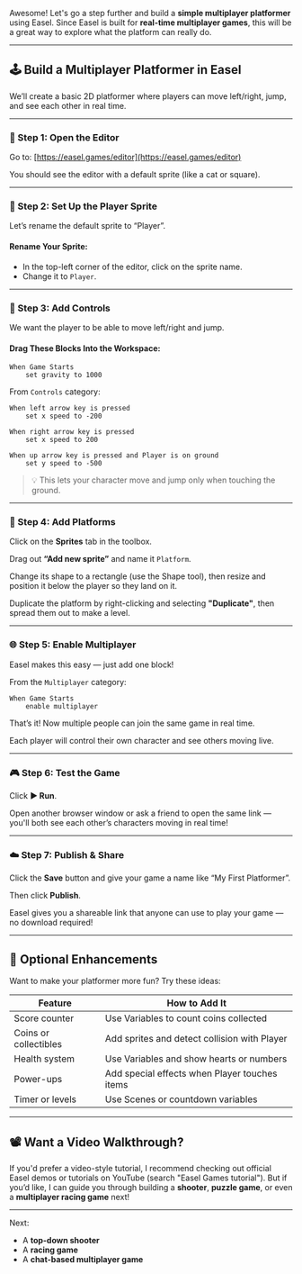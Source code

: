 Awesome! Let's go a step further and build a **simple multiplayer platformer** using Easel. Since Easel is built for **real-time multiplayer games**, this will be a great way to explore what the platform can really do.

---

## 🕹️ Build a Multiplayer Platformer in Easel

We’ll create a basic 2D platformer where players can move left/right, jump, and see each other in real time.

---

### 🧰 Step 1: Open the Editor

Go to: [https://easel.games/editor](https://easel.games/editor)

You should see the editor with a default sprite (like a cat or square).

---

### 🧱 Step 2: Set Up the Player Sprite

Let’s rename the default sprite to “Player”.

#### Rename Your Sprite:
- In the top-left corner of the editor, click on the sprite name.
- Change it to `Player`.

---

### 🚦 Step 3: Add Controls

We want the player to be able to move left/right and jump.

#### Drag These Blocks Into the Workspace:

```plaintext
When Game Starts
    set gravity to 1000
```

From `Controls` category:

```plaintext
When left arrow key is pressed
    set x speed to -200

When right arrow key is pressed
    set x speed to 200

When up arrow key is pressed and Player is on ground
    set y speed to -500
```

> 💡 This lets your character move and jump only when touching the ground.

---

### 🧱 Step 4: Add Platforms

Click on the **Sprites** tab in the toolbox.

Drag out **“Add new sprite”** and name it `Platform`.

Change its shape to a rectangle (use the Shape tool), then resize and position it below the player so they land on it.

Duplicate the platform by right-clicking and selecting **"Duplicate"**, then spread them out to make a level.

---

### 🌐 Step 5: Enable Multiplayer

Easel makes this easy — just add one block!

From the `Multiplayer` category:

```plaintext
When Game Starts
    enable multiplayer
```

That’s it! Now multiple people can join the same game in real time.

Each player will control their own character and see others moving live.

---

### 🎮 Step 6: Test the Game

Click **▶ Run**.

Open another browser window or ask a friend to open the same link — you'll both see each other’s characters moving in real time!

---

### ☁️ Step 7: Publish & Share

Click the **Save** button and give your game a name like “My First Platformer”.

Then click **Publish**.

Easel gives you a shareable link that anyone can use to play your game — no download required!

---

## 🧠 Optional Enhancements

Want to make your platformer more fun? Try these ideas:

| Feature | How to Add It |
|--------|----------------|
| Score counter | Use Variables to count coins collected |
| Coins or collectibles | Add sprites and detect collision with Player |
| Health system | Use Variables and show hearts or numbers |
| Power-ups | Add special effects when Player touches items |
| Timer or levels | Use Scenes or countdown variables |

---

## 📽️ Want a Video Walkthrough?

If you'd prefer a video-style tutorial, I recommend checking out official Easel demos or tutorials on YouTube (search "Easel Games tutorial"). But if you’d like, I can guide you through building a **shooter**, **puzzle game**, or even a **multiplayer racing game** next!

---

Next:
- A **top-down shooter**
- A **racing game**
- A **chat-based multiplayer game**
